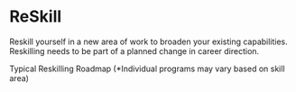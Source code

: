 <!DOCTYPE html>
<html>
<head>
  <link rel="stylesheet" href="styles.css">
</head>
<body>

<h1>ReSkill</h1>
<p>Reskill yourself in a new area of work to broaden your existing capabilities. Reskilling needs to be part of a planned change in career direction.

Typical Reskilling Roadmap (*Individual programs may vary based on skill area)</p>

</body>
</html>

